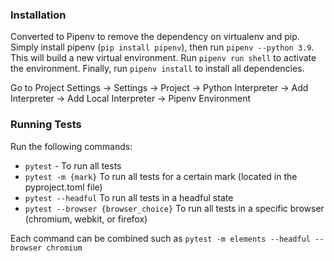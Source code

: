 ### Installation
Converted to Pipenv to remove the dependency on virtualenv and pip. Simply install pipenv (`pip install pipenv`), then run `pipenv --python 3.9`. This will build a new virtual environment. Run `pipenv run shell` to activate the environment. Finally, run `pipenv install` to install all dependencies.

Go to Project Settings ->  Settings -> Project -> Python Interpreter -> Add Interpreter -> Add Local Interpreter -> Pipenv Environment



### Running Tests
Run the following commands:

- `pytest` - To run all tests
- `pytest -m {mark}` To run all tests for a certain mark (located in the pyproject.toml file)
- `pytest --headful` To run all tests in a headful state
- `pytest --browser {browser_choice}` To run all tests in a specific browser (chromium, webkit, or firefox)

Each command can be combined such as `pytest -m elements --headful --browser chromium`
